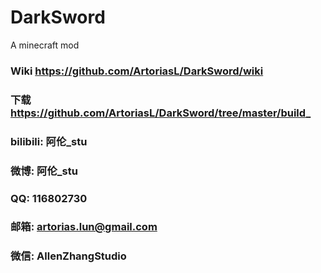 # DarkSword
A minecraft mod

### Wiki https://github.com/ArtoriasL/DarkSword/wiki
### 下载 https://github.com/ArtoriasL/DarkSword/tree/master/build_

### bilibili: 阿伦_stu
### 微博: 阿伦_stu
### QQ: 116802730
### 邮箱: artorias.lun@gmail.com
### 微信: AllenZhangStudio

